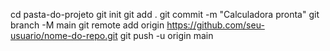 cd pasta-do-projeto
git init
git add .
git commit -m "Calculadora pronta"
git branch -M main
git remote add origin https://github.com/seu-usuario/nome-do-repo.git
git push -u origin main
